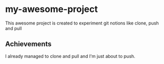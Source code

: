 # my-awesome-project

This awesome project is created to experiment git notions like clone, push and pull

## Achievements

I already managed to clone and pull and I'm just about to push.
